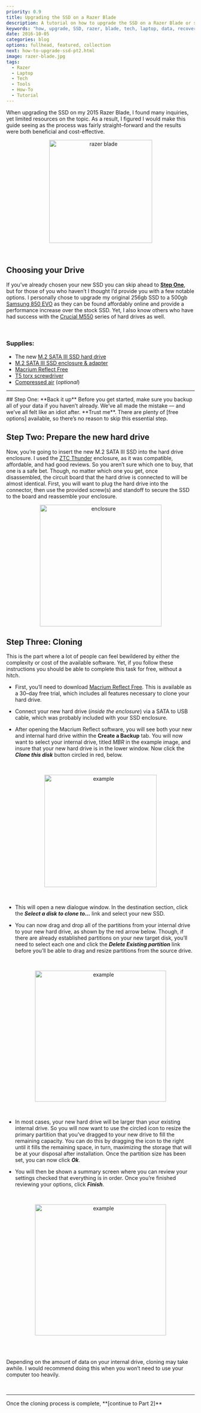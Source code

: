 ```yaml
---
priority: 0.9
title: Upgrading the SSD on a Razer Blade
description: A tutorial on how to upgrade the SSD on a Razer Blade or similar laptop
keywords: "how, upgrade, SSD, razer, blade, tech, laptop, data, recovery, tutorial"
date: 2016-10-05
categories: blog
options: fullhead, featured, collection
next: how-to-upgrade-ssd-pt2.html
image: razer-blade.jpg
tags:
  - Razer
  - Laptop
  - Tech
  - Tools
  - How-To
  - Tutorial
---
```


  When upgrading the SSD on my 2015 Razer Blade, I found many inquiries, yet limited resources on the topic. As a result, I figured I would make this guide seeing as the process was fairly straight&ndash;forward and the results were both beneficial and cost-effective.
<br>

<p align="center">
  <img src="https://cloud.githubusercontent.com/assets/16360374/20456077/939ebbfa-ae21-11e6-925c-6a0d4c60a4ca.png" height="275" alt="razer blade" title="Razer Blade"/>
</p>
<br>

## Choosing your Drive
  If you&rsquo;ve already chosen your new SSD you can skip ahead to [**Step One**](#step1), but for those of you who haven&rsquo;t I thought I&rsquo;d provide you with a few notable options.
  I personally chose to upgrade my original 256gb SSD to a 500gb [Samsung 850 EVO] as they can be found affordably online and provide a performance increase over the stock SSD. Yet, I also know others who have had success with the [Crucial M550] series of hard drives as well.

<br>

### Supplies:
 * The new [M.2 SATA III SSD hard drive]
 * [M.2 SATA III SSD enclosure & adapter]
 * [Macrium Reflect Free]
 * [T5 torx screwdriver]
 * [Compressed air] (*optional*)

<hr>
## Step One: **Back it up**
<a name="step1"/>
  Before you get started, make sure you backup all of your data if you haven&rsquo;t already. We&rsquo;ve all made the mistake &mdash; and we&rsquo;ve all felt like an idiot after. **Trust me**. There are plenty of [free options] available, so there&rsquo;s no reason to skip this essential step.


## Step Two: **Prepare the new hard drive**

  Now, you&rsquo;re going to insert the new M.2 SATA III SSD into the hard drive enclosure. I used the [ZTC Thunder] enclosure, as it was compatible, affordable, and had good reviews. So you aren&rsquo;t sure which one to buy, that one is a safe bet. Though, no matter which one you get, once disassembled, the circuit board that the hard drive is connected to will be almost identical. First, you will want to plug the hard drive into the connector, then use the provided screw(s) and standoff to secure the SSD to the board and reassemble your enclosure.
  <p align="center">
    <img src="https://cloud.githubusercontent.com/assets/16360374/20453970/89a96ac4-ade9-11e6-9a3b-5dc8290c8ada.jpg" height="325" align="center" alt="enclosure" title="Enclosure"/>
  </p>

## Step Three: **Cloning**
  This is the part where a lot of people can feel bewildered by either the complexity or cost of the available software. Yet, if you follow these instructions you should be able to complete this task for free, without a hitch.
  <br>

  * First, you&rsquo;ll need to download [Macrium Reflect Free]. This is available as a 30&ndash;day free trial, which includes all features necessary to clone your hard drive.

  * Connect your new hard drive (*inside the enclosure*) via a SATA to USB cable, which was probably included with your SSD enclosure.

  * After opening the Macrium Reflect software, you will see both your new and internal hard drive within the **Create a Backup** tab. You will now want to select your internal drive, titled *MBR* in the example image, and insure that your new hard drive is in the lower window. Now click the ***Clone this disk*** button circled in red, below.
  <br>
  <p align="center">
    <img src="https://cloud.githubusercontent.com/assets/16360374/20454261/29f2ed38-adf0-11e6-959e-8c12611a4dbb.png" height="300" alt="example" title="example"/>
  </p><br>

  * This will open a new dialogue window. In the destination section, click the ***Select a disk to clone to...*** link and select your new SSD.

  * You can now drag and drop all of the partitions from your internal drive to your new hard drive, as shown by the red arrow below.
  Though, if there are already established partitions on your new target disk, you&rsquo;ll need to select each one and click the ***Delete Existing partition*** link before you&rsquo;ll be able to drag and resize partitions from the source drive.
  <br>
  <p align="center">
  	<img src="https://cloud.githubusercontent.com/assets/16360374/20454353/78777002-adf3-11e6-940a-27002b3846d9.png" height="350" alt="example" title="example"/>
  </p><br>

  * In most cases, your new hard drive will be larger than your existing internal drive. So you will now want to use the circled icon to resize the primary partition that you&rsquo;ve dragged to your new drive to fill the remaining capacity. You can do this by dragging the icon to the right until it fills the remaining space, in turn, maximizing the storage that will be at your disposal after installation. Once the partition size has been set, you can now click ***Ok***.

  * You will then be shown a summary screen where you can  review your settings checked that everything is in order. Once you&rsquo;re finished reviewing your options, click ***Finish***.
  <br>
  <p align="center">
    <img src="https://cloud.githubusercontent.com/assets/16360374/20454386/9d73af46-adf4-11e6-9d66-5c71dab08c20.png" height="350" alt="example" title="example"/>
  </p><br>

  <br>

  <p class="h-note"> Depending on the amount of data on your internal drive, cloning may take awhile. I would recommend doing this when you won&rsquo;t need to use your computer too heavily.</p>

<br>
<hr>
Once the cloning process is complete, **[continue to Part 2]**

<br>

<!--------------------------------- Links ------------------------------------->
[Samsung 850 EVO]: https://www.amazon.com/Samsung-850-EVO-Internal-MZ-N5E500BW/dp/B00TGIW1XG/ref=sr_1_13?s=pc&ie=UTF8&qid=1479538259&sr=1-13&keywords=m.2+ssd+cable
[Crucial M550]: https://www.amazon.com/Crucial-256GB-Internal-Solid-CT256M550SSD4/dp/B00ITFZTHC/ref=sr_1_fkmr0_2?ie=UTF8&qid=1479540595&sr=8-2-fkmr0&keywords=crucial%2Bm500%2Bm.2%2Bsata&th=1
[M.2 SATA III SSD hard drive]: https://www.amazon.com/Samsung-850-EVO-Internal-MZ-N5E500BW/dp/B00TGIW1XG/ref=sr_1_13?s=pc&ie=UTF8&qid=1479538259&sr=1-13&keywords=m.2+ssd+cable
[M.2 SATA III SSD enclosure & adapter]: https://www.amazon.com/gp/product/B00KQ4LNJC/ref=oh_aui_detailpage_o06_s00?ie=UTF8&psc=1
[Macrium Reflect Free]: http://www.macrium.com/reflectfree.aspx
[T5 torx screwdriver]: https://www.amazon.com/gp/product/B01FAN2MLQ/ref=oh_aui_detailpage_o00_s00?ie=UTF8&psc=1
[Compressed air]: https://www.amazon.com/Compressed-Professional-Blow-Off-Electronics/dp/B015UNJZAC/ref=sr_1_2?ie=UTF8&qid=1479548500&sr=8-2-spons&keywords=compressed+air&psc=1
[free options]: https://www.lifewire.com/free-backup-software-tools-2617964
[ZTC Thunder]: https://www.amazon.com/gp/product/B00KQ4LNJC/ref=oh_aui_detailpage_o06_s00?ie=UTF8&psc=1
[continue to Part 2]: https://tterb.github.io/blog/how-to-upgrade-ssd-pt2.html
